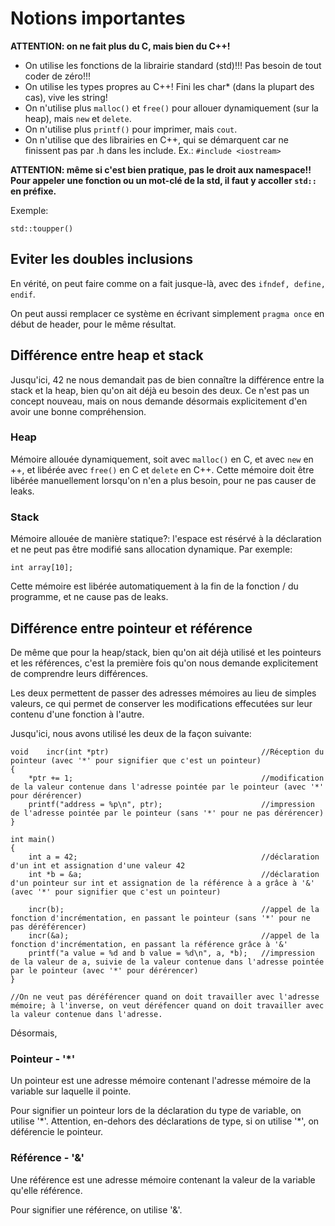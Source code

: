 # Notions importantes

**ATTENTION: on ne fait plus du C, mais bien du C++!**
- On utilise les fonctions de la librairie standard (std)!!! Pas besoin de tout coder de zéro!!!
- On utilise les types propres au C++! Fini les char* (dans la plupart des cas), vive les string!
- On n'utilise plus ```malloc()``` et ```free()``` pour allouer dynamiquement (sur la heap), mais ```new``` et ```delete```.
- On n'utilise plus ```printf()``` pour imprimer, mais ```cout```.
- On n'utilise que des librairies en C++, qui se démarquent car ne finissent pas par .h dans les include. Ex.: ```#include <iostream>```

**ATTENTION: même si c'est bien pratique, pas le droit aux namespace!! Pour appeler une fonction ou un mot-clé de la std, il faut y accoller ```std::``` en préfixe.**

Exemple:
```
std::toupper()
```

## Eviter les doubles inclusions
En vérité, on peut faire comme on a fait jusque-là, avec des ```ifndef, define, endif```.

On peut aussi remplacer ce système en écrivant simplement ```pragma once``` en début de header, pour le même résultat.

## Différence entre heap et stack
Jusqu'ici, 42 ne nous demandait pas de bien connaître la différence entre la stack et la heap, bien qu'on ait déjà eu besoin des deux. 
Ce n'est pas un concept nouveau, mais on nous demande désormais explicitement d'en avoir une bonne compréhension.

### Heap
Mémoire allouée dynamiquement, soit avec ```malloc()``` en C, et avec ```new``` en ++, et libérée avec ```free()``` en C et ```delete``` en C++.
Cette mémoire doit être libérée manuellement lorsqu'on n'en a plus besoin, pour ne pas causer de leaks.

### Stack
Mémoire allouée de manière statique?: l'espace est résérvé à la déclaration et ne peut pas être modifié sans allocation dynamique. Par exemple: 
```
int	array[10];
```
Cette mémoire est libérée automatiquement à la fin de la fonction / du programme, et ne cause pas de leaks.

## Différence entre pointeur et référence
De même que pour la heap/stack, bien qu'on ait déjà utilisé et les pointeurs et les références, c'est la première fois qu'on nous demande explicitement de comprendre leurs différences.

Les deux permettent de passer des adresses mémoires au lieu de simples valeurs, ce qui permet de conserver les modifications effecutées sur leur contenu d'une fonction à l'autre.

Jusqu'ici, nous avons utilisé les deux de la façon suivante:
```
void	incr(int *ptr)									//Réception du pointeur (avec '*' pour signifier que c'est un pointeur)
{
	*ptr += 1;											//modification de la valeur contenue dans l'adresse pointée par le pointeur (avec '*' pour dérérencer)
	printf("address = %p\n", ptr);						//impression de l'adresse pointée par le pointeur (sans '*' pour ne pas dérérencer)
}

int	main()
{
	int	a = 42;											//déclaration d'un int et assignation d'une valeur 42
	int	*b = &a;										//déclaration d'un pointeur sur int et assignation de la référence à a grâce à '&' (avec '*' pour signifier que c'est un pointeur)

	incr(b);											//appel de la fonction d'incrémentation, en passant le pointeur (sans '*' pour ne pas déréférencer)
	incr(&a);											//appel de la fonction d'incrémentation, en passant la référence grâce à '&'
	printf("a value = %d and b value = %d\n", a, *b);	//impression de la valeur de a, suivie de la valeur contenue dans l'adresse pointée par le pointeur (avec '*' pour dérérencer)
}

//On ne veut pas déréférencer quand on doit travailler avec l'adresse mémoire; à l'inverse, on veut déréfencer quand on doit travailler avec la valeur contenue dans l'adresse.
```

Désormais,


### Pointeur - '\*'
Un pointeur est une adresse mémoire contenant l'adresse mémoire de la variable sur laquelle il pointe.

Pour signifier un pointeur lors de la déclaration du type de variable, on utilise '\*'. Attention, en-dehors des déclarations de type, si on utilise '\*', on déférencie le pointeur.

### Référence - '&'
Une référence est une adresse mémoire contenant la valeur de la variable qu'elle référence.

Pour signifier une référence, on utilise '&'.


